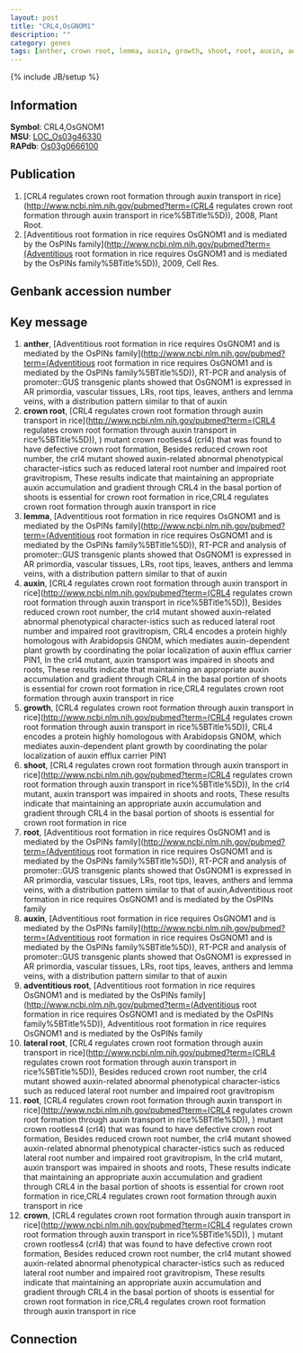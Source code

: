 ```yaml
---
layout: post
title: "CRL4,OsGNOM1"
description: ""
category: genes
tags: [anther, crown root, lemma, auxin, growth, shoot, root, auxin, adventitious root, lateral root, root, crown]
---
```

{% include JB/setup %}

## Information
__Symbol__: CRL4,OsGNOM1  
__MSU__: [LOC_Os03g46330](http://rice.plantbiology.msu.edu/cgi-bin/ORF_infopage.cgi?orf=LOC_Os03g46330)  
__RAPdb__: [Os03g0666100](http://rapdb.dna.affrc.go.jp/viewer/gbrowse_details/irgsp1?name=Os03g0666100)  

## Publication
1. [CRL4 regulates crown root formation through auxin transport in rice](http://www.ncbi.nlm.nih.gov/pubmed?term=(CRL4 regulates crown root formation through auxin transport in rice%5BTitle%5D)), 2008, Plant Root.
2. [Adventitious root formation in rice requires OsGNOM1 and is mediated by the OsPINs family](http://www.ncbi.nlm.nih.gov/pubmed?term=(Adventitious root formation in rice requires OsGNOM1 and is mediated by the OsPINs family%5BTitle%5D)), 2009, Cell Res.

## Genbank accession number

## Key message
1. __anther__, [Adventitious root formation in rice requires OsGNOM1 and is mediated by the OsPINs family](http://www.ncbi.nlm.nih.gov/pubmed?term=(Adventitious root formation in rice requires OsGNOM1 and is mediated by the OsPINs family%5BTitle%5D)),  RT-PCR and analysis of promoter::GUS transgenic plants showed that OsGNOM1 is expressed in AR primordia, vascular tissues, LRs, root tips, leaves, anthers and lemma veins, with a distribution pattern similar to that of auxin
2. __crown root__, [CRL4 regulates crown root formation through auxin transport in rice](http://www.ncbi.nlm.nih.gov/pubmed?term=(CRL4 regulates crown root formation through auxin transport in rice%5BTitle%5D)), ) mutant crown rootless4 (crl4) that was found to have defective crown root formation, Besides reduced crown root number, the crl4 mutant showed auxin-related abnormal phenotypical character-istics such as reduced lateral root number and impaired root gravitropism, These results indicate that maintaining an appropriate auxin accumulation and gradient through CRL4 in the basal portion of shoots is essential for crown root formation in rice,CRL4 regulates crown root formation through auxin transport in rice
3. __lemma__, [Adventitious root formation in rice requires OsGNOM1 and is mediated by the OsPINs family](http://www.ncbi.nlm.nih.gov/pubmed?term=(Adventitious root formation in rice requires OsGNOM1 and is mediated by the OsPINs family%5BTitle%5D)),  RT-PCR and analysis of promoter::GUS transgenic plants showed that OsGNOM1 is expressed in AR primordia, vascular tissues, LRs, root tips, leaves, anthers and lemma veins, with a distribution pattern similar to that of auxin
4. __auxin__, [CRL4 regulates crown root formation through auxin transport in rice](http://www.ncbi.nlm.nih.gov/pubmed?term=(CRL4 regulates crown root formation through auxin transport in rice%5BTitle%5D)),  Besides reduced crown root number, the crl4 mutant showed auxin-related abnormal phenotypical character-istics such as reduced lateral root number and impaired root gravitropism, CRL4 encodes a protein highly homologous with Arabidopsis GNOM, which mediates auxin-dependent plant growth by coordinating the polar localization of auxin efflux carrier PIN1, In the crl4 mutant, auxin transport was impaired in shoots and roots, These results indicate that maintaining an appropriate auxin accumulation and gradient through CRL4 in the basal portion of shoots is essential for crown root formation in rice,CRL4 regulates crown root formation through auxin transport in rice
5. __growth__, [CRL4 regulates crown root formation through auxin transport in rice](http://www.ncbi.nlm.nih.gov/pubmed?term=(CRL4 regulates crown root formation through auxin transport in rice%5BTitle%5D)),  CRL4 encodes a protein highly homologous with Arabidopsis GNOM, which mediates auxin-dependent plant growth by coordinating the polar localization of auxin efflux carrier PIN1
6. __shoot__, [CRL4 regulates crown root formation through auxin transport in rice](http://www.ncbi.nlm.nih.gov/pubmed?term=(CRL4 regulates crown root formation through auxin transport in rice%5BTitle%5D)),  In the crl4 mutant, auxin transport was impaired in shoots and roots, These results indicate that maintaining an appropriate auxin accumulation and gradient through CRL4 in the basal portion of shoots is essential for crown root formation in rice
7. __root__, [Adventitious root formation in rice requires OsGNOM1 and is mediated by the OsPINs family](http://www.ncbi.nlm.nih.gov/pubmed?term=(Adventitious root formation in rice requires OsGNOM1 and is mediated by the OsPINs family%5BTitle%5D)),  RT-PCR and analysis of promoter::GUS transgenic plants showed that OsGNOM1 is expressed in AR primordia, vascular tissues, LRs, root tips, leaves, anthers and lemma veins, with a distribution pattern similar to that of auxin,Adventitious root formation in rice requires OsGNOM1 and is mediated by the OsPINs family
8. __auxin__, [Adventitious root formation in rice requires OsGNOM1 and is mediated by the OsPINs family](http://www.ncbi.nlm.nih.gov/pubmed?term=(Adventitious root formation in rice requires OsGNOM1 and is mediated by the OsPINs family%5BTitle%5D)),  RT-PCR and analysis of promoter::GUS transgenic plants showed that OsGNOM1 is expressed in AR primordia, vascular tissues, LRs, root tips, leaves, anthers and lemma veins, with a distribution pattern similar to that of auxin
9. __adventitious root__, [Adventitious root formation in rice requires OsGNOM1 and is mediated by the OsPINs family](http://www.ncbi.nlm.nih.gov/pubmed?term=(Adventitious root formation in rice requires OsGNOM1 and is mediated by the OsPINs family%5BTitle%5D)), Adventitious root formation in rice requires OsGNOM1 and is mediated by the OsPINs family
10. __lateral root__, [CRL4 regulates crown root formation through auxin transport in rice](http://www.ncbi.nlm.nih.gov/pubmed?term=(CRL4 regulates crown root formation through auxin transport in rice%5BTitle%5D)),  Besides reduced crown root number, the crl4 mutant showed auxin-related abnormal phenotypical character-istics such as reduced lateral root number and impaired root gravitropism
11. __root__, [CRL4 regulates crown root formation through auxin transport in rice](http://www.ncbi.nlm.nih.gov/pubmed?term=(CRL4 regulates crown root formation through auxin transport in rice%5BTitle%5D)), ) mutant crown rootless4 (crl4) that was found to have defective crown root formation, Besides reduced crown root number, the crl4 mutant showed auxin-related abnormal phenotypical character-istics such as reduced lateral root number and impaired root gravitropism, In the crl4 mutant, auxin transport was impaired in shoots and roots, These results indicate that maintaining an appropriate auxin accumulation and gradient through CRL4 in the basal portion of shoots is essential for crown root formation in rice,CRL4 regulates crown root formation through auxin transport in rice
12. __crown__, [CRL4 regulates crown root formation through auxin transport in rice](http://www.ncbi.nlm.nih.gov/pubmed?term=(CRL4 regulates crown root formation through auxin transport in rice%5BTitle%5D)), ) mutant crown rootless4 (crl4) that was found to have defective crown root formation, Besides reduced crown root number, the crl4 mutant showed auxin-related abnormal phenotypical character-istics such as reduced lateral root number and impaired root gravitropism, These results indicate that maintaining an appropriate auxin accumulation and gradient through CRL4 in the basal portion of shoots is essential for crown root formation in rice,CRL4 regulates crown root formation through auxin transport in rice

## Connection


